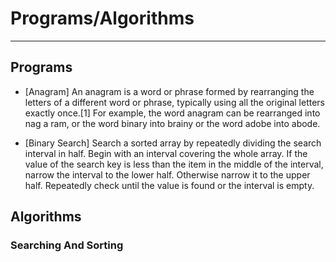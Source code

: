 # Programs/Algorithms

<hr>

## Programs

- [Anagram]
An anagram is a word or phrase formed by rearranging the letters of a different word or phrase, typically using all the original letters exactly once.[1] For example, the word anagram can be rearranged into nag a ram, or the word binary into brainy or the word adobe into abode.


- [Binary Search]
Search a sorted array by repeatedly dividing the search interval in half. Begin with an interval covering the whole array. If the value of the search key is less than the item in the middle of the interval, narrow the interval to the lower half. Otherwise narrow it to the upper half. Repeatedly check until the value is found or the interval is empty.


## Algorithms

### Searching And Sorting
